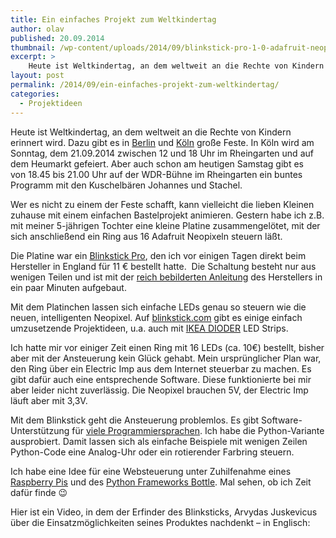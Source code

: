 ```yaml
---
title: Ein einfaches Projekt zum Weltkindertag
author: olav
published: 20.09.2014
thumbnail: /wp-content/uploads/2014/09/blinkstick-pro-1-0-adafruit-neopixel-ring-212x212.jpg
excerpt: >
    Heute ist Weltkindertag, an dem weltweit an die Rechte von Kindern erinnert wird. Dazu gibt es in Berlin und Köln große Feste. In Köln wird am Sonntag, dem 21.09.2014 zwischen 12 und 18 Uhr im Rheingarten und auf dem Heumarkt gefeiert. Aber auch schon am heutigen Samstag gibt es von 18.45 bis 21.00 Uhr auf der WDR-Bühne im Rheingarten ein buntes Programm mit den Kuschelbären Johannes und Stachel.
layout: post
permalink: /2014/09/ein-einfaches-projekt-zum-weltkindertag/
categories:
  - Projektideen
---
```

Heute ist Weltkindertag, an dem weltweit an die Rechte von Kindern erinnert wird. Dazu gibt es in [Berlin][1] und [Köln][2] große Feste. In Köln wird am Sonntag, dem 21.09.2014 zwischen 12 und 18 Uhr im Rheingarten und auf dem Heumarkt gefeiert. Aber auch schon am heutigen Samstag gibt es von 18.45 bis 21.00 Uhr auf der WDR-Bühne im Rheingarten ein buntes Programm mit den Kuschelbären Johannes und Stachel.

Wer es nicht zu einem der Feste schafft, kann vielleicht die lieben Kleinen zuhause mit einem einfachen Bastelprojekt animieren. Gestern habe ich z.B. mit meiner 5-jährigen Tochter eine kleine Platine zusammengelötet, mit der sich anschließend ein Ring aus 16 Adafruit Neopixeln steuern läßt.

Die Platine war ein [Blinkstick Pro][3], den ich vor einigen Tagen direkt beim Hersteller in England für 11 € bestellt hatte.  Die Schaltung besteht nur aus wenigen Teilen und ist mit der [reich bebilderten Anleitung][4] des Herstellers in ein paar Minuten aufgebaut.

Mit dem Platinchen lassen sich einfache LEDs genau so steuern wie die neuen, intelligenten Neopixel. Auf <a rel="nofollow" href="http://blinkstick.com/help/tutorials">blinkstick.com</a> gibt es einige einfach umzusetzende Projektideen, u.a. auch mit <a rel="nofollow"  href="http://www.ikea.com/de/de/catalog/products/40192361/">IKEA DIODER</a> LED Strips.

Ich hatte mir vor einiger Zeit einen Ring mit 16 LEDs (ca. 10€) bestellt, bisher aber mit der Ansteuerung kein Glück gehabt. Mein ursprünglicher Plan war, den Ring über ein Electric Imp aus dem Internet steuerbar zu machen. Es gibt dafür auch eine entsprechende Software. Diese funktionierte bei mir aber leider nicht zuverlässig. Die Neopixel brauchen 5V, der Electric Imp läuft aber mit 3,3V.

Mit dem Blinkstick geht die Ansteuerung problemlos. Es gibt Software-Unterstützung für [viele Programmiersprachen][5]. Ich habe die Python-Variante ausprobiert. Damit lassen sich als einfache Beispiele mit wenigen Zeilen Python-Code eine Analog-Uhr oder ein rotierender Farbring steuern.

Ich habe eine Idee für eine Websteuerung unter Zuhilfenahme eines <a title="Link auf den RaspberryPi bei unserem Partner ELV"  rel="nofollow" href="http://ad.zanox.com/ppc/?28982277C94550477&ULP=[[controller.aspx?cid=74&detail=10&detail2=43791&refid=zanox]]">Raspberry Pis</a> und des [Python Frameworks Bottle][6]. Mal sehen, ob ich Zeit dafür finde 😉

Hier ist ein Video, in dem der Erfinder des Blinksticks, Arvydas Juskevicus über die Einsatzmöglichkeiten seines Produktes nachdenkt &#8211; in Englisch:

 [1]: http://www.weltkindertag.de/
 [2]: http://www.weltkindertag-koeln.de/
 [3]: http://blinkstick.com/products/blinkstick-pro
 [4]: http://blinkstick.com/help/build-pro-1-0
 [5]: http://blinkstick.com/help/api-implementations
 [6]: http://bottlepy.org/docs/dev/index.html
